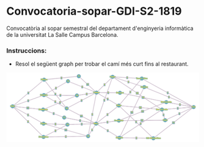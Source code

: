 # Convocatoria-sopar-GDI-S2-1819
Convocatòria al sopar semestral del departament d'enginyeria informàtica de la universitat La Salle Campus Barcelona.

### Instruccions:
- Resol el següent graph per trobar el camí més curt fins al restaurant.

![Graph](https://raw.githubusercontent.com/edetorres/Convocatoria-sopar-GDI-S2-1819/master/JOiiuFtIlVcQzeht.png?token=ALukyTN72nklwWTF96aj6_zLRt0c5mSGks5cdD79wA%3D%3D)
